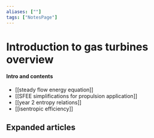 ```yaml
---
aliases: [""]
tags: ["NotesPage"]
---
```


# Introduction to gas turbines overview

#### Intro and contents
- [[steady flow energy equation]]
- [[SFEE simplifications for propulsion application]]
- [[year 2 entropy relations]]
- [[isentropic efficiency]]


## Expanded articles
